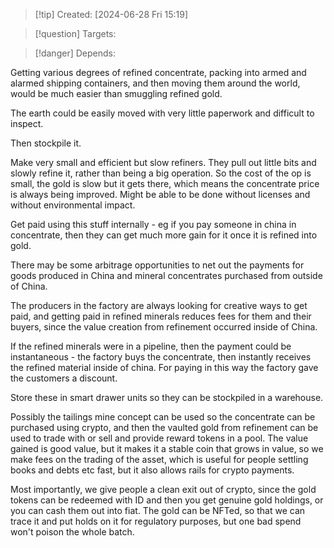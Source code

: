 
>[!tip] Created: [2024-06-28 Fri 15:19]

>[!question] Targets: 

>[!danger] Depends: 

Getting various degrees of refined concentrate, packing into armed and alarmed shipping containers, and then moving them around the world, would be much easier than smuggling refined gold.

The earth could be easily moved with very little paperwork and difficult to inspect.

Then stockpile it.

Make very small and efficient but slow refiners.  They pull out little bits and slowly refine it, rather than being a big operation.  So the cost of the op is small, the gold is slow but it gets there, which means the concentrate price is always being improved.  Might be able to be done without licenses and without environmental impact.

Get paid using this stuff internally - eg if you pay someone in china in concentrate, then they can get much more gain for it once it is refined into gold.

There may be some arbitrage opportunities to net out the payments for goods produced in China and mineral concentrates purchased from outside of China.  

The producers in the factory are always looking for creative ways to get paid, and getting paid in refined minerals reduces fees for them and their buyers, since the value creation from refinement occurred inside of China.

If the refined minerals were in a pipeline, then the payment could be instantaneous - the factory buys the concentrate, then instantly receives the refined material inside of china.  For paying in this way the factory gave the customers a discount.

Store these in smart drawer units so they can be stockpiled in a warehouse.

Possibly the tailings mine concept can be used so the concentrate can be purchased using crypto, and then the vaulted gold from refinement can be used to trade with or sell and provide reward tokens in a pool.  The value gained is good value, but it makes it a stable coin that grows in value, so we make fees on the trading of the asset, which is useful for people settling books and debts etc fast, but it also allows rails for crypto payments.

Most importantly, we give people a clean exit out of crypto, since the gold tokens can be redeemed with ID and then you get genuine gold holdings, or you can cash them out into fiat.
The gold can be NFTed, so that we can trace it and put holds on it for regulatory purposes, but one bad spend won't poison the whole batch.